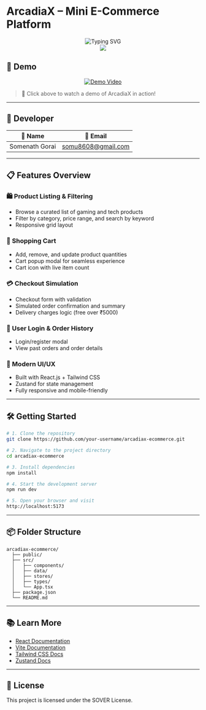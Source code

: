 # ArcadiaX – Mini E-Commerce Platform

<div align="center">
  <img src="https://readme-typing-svg.demolab.com?font=Fira+Code&size=22&pause=1000&color=06B6D4&center=true&vCenter=true&width=600&lines=Welcome+to+ArcadiaX!;A+Modern+E-Commerce+UI+in+React;Shop+the+Future+of+Gaming!;Enjoy+the+Experience!" alt="Typing SVG" />
</div>

<div align="center">
  <img src="https://capsule-render.vercel.app/api?type=waving&color=gradient&height=200&section=header&text=ArcadiaX+E-Commerce&fontSize=40&fontAlignY=35&animation=twinkling&fontColor=06B6D4" />
</div>

## 🛒 Demo

<!-- Add your demo link here -->
<div align="center">
  <a href="https://your-demo-link.com" target="_blank">
    <img src="https://img.shields.io/badge/🛍️_Watch_Demo-06B6D4?style=for-the-badge&logo=youtube&logoColor=white&labelColor=06B6D4" alt="Demo Video" />
  </a>
</div>

> 🌟 Click above to watch a demo of ArcadiaX in action!

---

## 👤 Developer

| 👤 Name           | 📧 Email                |
|------------------|------------------------|
| Somenath Gorai   | somu8608@gmail.com     |

---

## 📋 Features Overview

### 🛍️ Product Listing & Filtering
- Browse a curated list of gaming and tech products
- Filter by category, price range, and search by keyword
- Responsive grid layout

### 🛒 Shopping Cart
- Add, remove, and update product quantities
- Cart popup modal for seamless experience
- Cart icon with live item count

### 💳 Checkout Simulation
- Checkout form with validation
- Simulated order confirmation and summary
- Delivery charges logic (free over ₹5000)

### 👤 User Login & Order History
- Login/register modal
- View past orders and order details

### 🌈 Modern UI/UX
- Built with React.js + Tailwind CSS
- Zustand for state management
- Fully responsive and mobile-friendly

---

## 🛠 Getting Started

```bash
# 1. Clone the repository
git clone https://github.com/your-username/arcadiax-ecommerce.git

# 2. Navigate to the project directory
cd arcadiax-ecommerce

# 3. Install dependencies
npm install

# 4. Start the development server
npm run dev

# 5. Open your browser and visit
http://localhost:5173
```

---

## 📦 Folder Structure

```
arcadiax-ecommerce/
  ├── public/
  ├── src/
  │   ├── components/
  │   ├── data/
  │   ├── stores/
  │   ├── types/
  │   └── App.tsx
  ├── package.json
  └── README.md
```

---

## 📚 Learn More

- [React Documentation](https://reactjs.org/)
- [Vite Documentation](https://vitejs.dev/)
- [Tailwind CSS Docs](https://tailwindcss.com/)
- [Zustand Docs](https://docs.pmnd.rs/zustand/getting-started/introduction)

---

## 📝 License

This project is licensed under the SOVER License. 